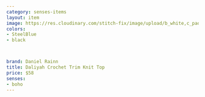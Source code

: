 ```yaml
---
category: senses-items
layout: item
image: https://res.cloudinary.com/stitch-fix/image/upload/b_white,c_pad,dpr_1.0,f_auto,h_150,q_auto,w_150/v1616455156/n686fv51v6di6jzthbao.jpg
colors: 
- SteelBlue
- black



brand: Daniel Rainn
title: Daliyah Crochet Trim Knit Top
price: $58
senses:
- boho
---
```







